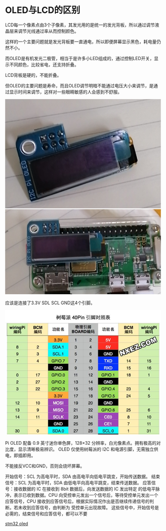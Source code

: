 # OLED与LCD的区别
LCD每一个像素点由3个子像素，其发光用的是统一的发光背板，所以通过调节液晶层来调节光线通过率从而控制颜色。

这样的一个主要问题就是发光背板要一直通电，所以即便屏幕显示黑色，耗电量仍然不小。

而OLED是有机发光二极管，相当于是许多小LED组成的，通过控制LED开关，显示不同颜色，比较省电，还支持折叠。

LCD背板是硬的，不能折叠。

但OLED的主要问题是寿命，而且OLED调节明暗不能通过电压大小来调节，是通过显示时间来调节，这样对一些眼睛敏感的人会感到不舒服。

![图片](images/screen.jpg)
![图片](images/screen2.jpg)


应该是连接了3.3V SDL SCL GND这4个引脚。

![IO](images/io.jpg)

Pi OLED 配备 0.9 英寸迷你单色屏，128×32 分辨率，白光像素点。拥有极高的对比度，显示清晰极易辨识。
OLED 仅使用树莓派的 I2C 和电源引脚，无需独立供电，即插即用。

不能接反VCC和GND，否则会烧坏屏幕。


开始信号：SCL 为高电平时，SDA 由高电平向低电平跳变，开始传送数据。
结束信号：SCL 为高电平时，SDA 由低电平向高电平跳变，结束传送数据。
应答信号：接收数据的 IC 在接收到 8bit 数据后，向发送数据的 IC 发出特定 的低电平脉
冲，表示已收到数据。CPU 向受控单元发出一个信号后，等待受控单元发出一个应答信号，CPU 接收到应答信号后，根据实际情况作出是否继续传递信号的判断。若未收到应答信号，由判断为 受控单元出现故障。
这些信号中，开始信号是必需的，结束信号和应答信号，都可以不要

[stm32 oled](https://blog.csdn.net/keilert/article/details/82787960)